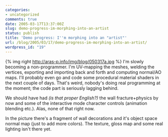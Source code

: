 ```yaml
---
categories:
- uncategorized
comments: true
date: 2005-03-17T13:37:00Z
slug: demo-progress-im-morphing-into-an-artist
status: publish
title: 'Demo progress: I''m morphing into an "artist"'
url: /blog/2005/03/17/demo-progress-im-morphing-into-an-artist/
wordpress_id: "19"
---
```


{% img right http://aras-p.info/img/blog/050317a.jpg %}
I'm slowly becoming a non-programmer. I'm UV-mapping the meshes, welding the vertices, exporting and importing back and forth and computing normal/AO maps. I'll probably even go and code some procedural material shaders in the next couple of days. That's weird, nobody's doing real programming at the moment; the code part is seriously lagging behind.

We should have had _(is that proper English?)_ the wall fracture+physics by now and some of the interactive mode character controls (animation blending etc.). Alas, none of that right now.

In the picture there's a fragment of wall decorations and it's object space normal map (just to add more colors). The texture, gloss map and some real lighting isn't there yet.
